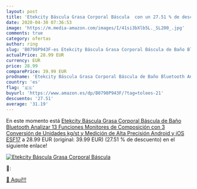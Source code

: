 ```yaml
---
layout: post
title: 'Etekcity Báscula Grasa Corporal Báscula  con un 27.51 % de descuento'
date: 2020-04-30 07:36:53
image: 'https://m.media-amazon.com/images/I/41si3bXlb5L._SL200_.jpg'
comments: true
category: ofertas
author: ring
slug: 'B0798P943F-es Etekcity Báscula Grasa Corporal Báscula de Baño Bluetooth Analizar 13 Funciones  Monitores de Composición con 3 Conversión de Unidades  kg/st  y Medición de Alta Precisión  Android y iOS  ESF17'
actualPrice: 28.99 EUR
currency: EUR
price: 28.99
comparePrice: 39.99 EUR
prodname: 'Etekcity Báscula Grasa Corporal Báscula de Baño Bluetooth Analizar 13 Funciones  Monitores de Composición con 3 Conversión de Unidades  kg/st  y Medición de Alta Precisión  Android y iOS  ESF17'
country: 'es'
flag: '🇪🇸'
buyurl: 'https://www.amazon.es/dp/B0798P943F/?tag=tolees-21'
descuento: '27.51'
average: '31.19'
---
```


En este momento está [Etekcity Báscula Grasa Corporal Báscula de Baño Bluetooth Analizar 13 Funciones  Monitores de Composición con 3 Conversión de Unidades  kg/st  y Medición de Alta Precisión  Android y iOS  ESF17](https://www.amazon.es/dp/B0798P943F/?tag=tolees-21) a 28.99 EUR (original: 39.99 EUR) (27.51 %  de descuento) en el siguiente enlace!

[![Etekcity Báscula Grasa Corporal Báscula ](https://m.media-amazon.com/images/I/41si3bXlb5L._SL200_.jpg)](https://www.amazon.es/dp/B0798P943F/?tag=tolees-21)

🔎:


[🛒 Aquí!!!](https://www.amazon.es/dp/B0798P943F/?tag=tolees-21)

